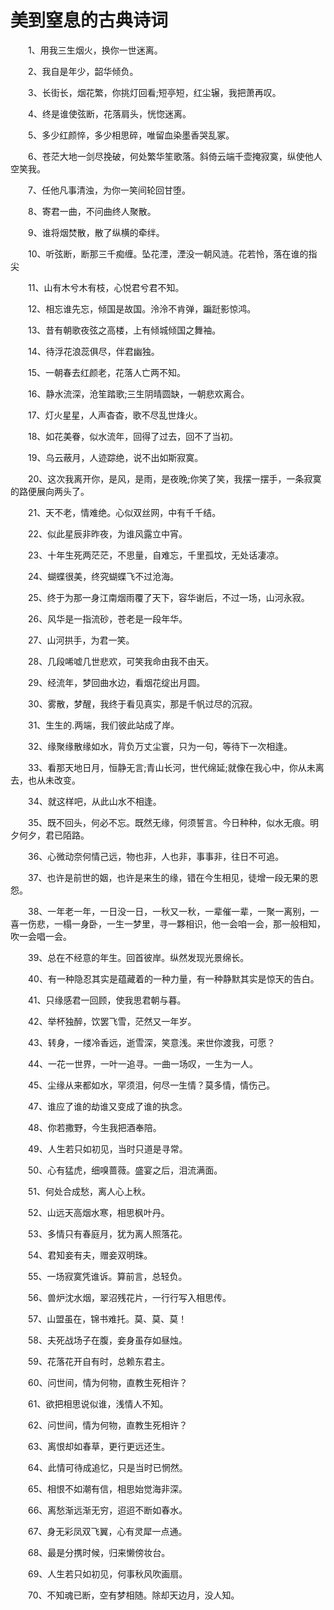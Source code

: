 <h1>美到窒息的古典诗词</h1>
　　1、用我三生烟火，换你一世迷离。

　　2、我自是年少，韶华倾负。

　　3、长街长，烟花繁，你挑灯回看;短亭短，红尘辗，我把萧再叹。

　　4、终是谁使弦断，花落肩头，恍惚迷离。

　　5、多少红颜悴，多少相思碎，唯留血染墨香哭乱冢。

　　6、苍茫大地一剑尽挽破，何处繁华笙歌落。斜倚云端千壶掩寂寞，纵使他人空笑我。

　　7、任他凡事清浊，为你一笑间轮回甘堕。

　　8、寄君一曲，不问曲终人聚散。

　　9、谁将烟焚散，散了纵横的牵绊。

　　10、听弦断，断那三千痴缠。坠花湮，湮没一朝风涟。花若怜，落在谁的指尖

　　11、山有木兮木有枝，心悦君兮君不知。

　　12、相忘谁先忘，倾国是故国。泠泠不肯弹，蹁跹影惊鸿。

　　13、昔有朝歌夜弦之高楼，上有倾城倾国之舞袖。

　　14、待浮花浪蕊俱尽，伴君幽独。

　　15、一朝春去红颜老，花落人亡两不知。

　　16、静水流深，沧笙踏歌;三生阴晴圆缺，一朝悲欢离合。

　　17、灯火星星，人声杳杳，歌不尽乱世烽火。

　　18、如花美眷，似水流年，回得了过去，回不了当初。

　　19、乌云蔽月，人迹踪绝，说不出如斯寂寞。

　　20、这次我离开你，是风，是雨，是夜晚;你笑了笑，我摆一摆手，一条寂寞的路便展向两头了。

　　21、天不老，情难绝。心似双丝网，中有千千结。

　　22、似此星辰非昨夜，为谁风露立中宵。

　　23、十年生死两茫茫，不思量，自难忘，千里孤坟，无处话凄凉。

　　24、蝴蝶很美，终究蝴蝶飞不过沧海。

　　25、终于为那一身江南烟雨覆了天下，容华谢后，不过一场，山河永寂。

　　26、风华是一指流砂，苍老是一段年华。

　　27、山河拱手，为君一笑。

　　28、几段唏嘘几世悲欢，可笑我命由我不由天。

　　29、经流年，梦回曲水边，看烟花绽出月圆。

　　30、雾散，梦醒，我终于看见真实，那是千帆过尽的沉寂。

　　31、生生的.两端，我们彼此站成了岸。

　　32、缘聚缘散缘如水，背负万丈尘寰，只为一句，等待下一次相逢。

　　33、看那天地日月，恒静无言;青山长河，世代绵延;就像在我心中，你从未离去，也从未改变。

　　34、就这样吧，从此山水不相逢。

　　35、既不回头，何必不忘。既然无缘，何须誓言。今日种种，似水无痕。明夕何夕，君已陌路。

　　36、心微动奈何情己远，物也非，人也非，事事非，往日不可追。

　　37、也许是前世的姻，也许是来生的缘，错在今生相见，徒增一段无果的恩怨。

　　38、一年老一年，一日没一日，一秋又一秋，一辈催一辈，一聚一离别，一喜一伤悲，一榻一身卧，一生一梦里，寻一夥相识，他一会咱一会，那一般相知，吹一会唱一会。

　　39、总在不经意的年生。回首彼岸。纵然发现光景绵长。

　　40、有一种隐忍其实是蕴藏着的一种力量，有一种静默其实是惊天的告白。

　　41、只缘感君一回顾，使我思君朝与暮。

　　42、举杯独醉，饮罢飞雪，茫然又一年岁。

　　43、转身，一缕冷香远，逝雪深，笑意浅。来世你渡我，可愿？

　　44、一花一世界，一叶一追寻。一曲一场叹，一生为一人。

　　45、尘缘从来都如水，罕须泪，何尽一生情？莫多情，情伤己。

　　47、谁应了谁的劫谁又变成了谁的执念。

　　48、你若撒野，今生我把酒奉陪。

　　49、人生若只如初见，当时只道是寻常。

　　50、心有猛虎，细嗅蔷薇。盛宴之后，泪流满面。

　　51、何处合成愁，离人心上秋。

　　52、山远天高烟水寒，相思枫叶丹。

　　53、多情只有春庭月，犹为离人照落花。

　　54、君知妾有夫，赠妾双明珠。

　　55、一场寂寞凭谁诉。算前言，总轻负。

　　56、兽炉沈水烟，翠沼残花片，一行行写入相思传。

　　57、山盟虽在，锦书难托。莫、莫、莫！

　　58、夫死战场子在腹，妾身虽存如昼烛。

　　59、花落花开自有时，总赖东君主。

　　60、问世间，情为何物，直教生死相许？

　　61、欲把相思说似谁，浅情人不知。

　　62、问世间，情为何物，直教生死相许？

　　63、离恨却如春草，更行更远还生。

　　64、此情可待成追忆，只是当时已惘然。

　　65、相恨不如潮有信，相思始觉海非深。

　　66、离愁渐远渐无穷，迢迢不断如春水。

　　67、身无彩凤双飞翼，心有灵犀一点通。

　　68、最是分携时候，归来懒傍妆台。

　　69、人生若只如初见，何事秋风吹画扇。

　　70、不知魂已断，空有梦相随。除却天边月，没人知。

